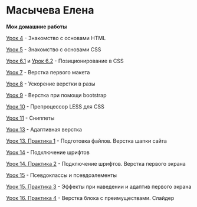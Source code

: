 # Масычева Елена
**Мои домашние работы**

[Урок 4](https://lenamas.github.io/lesson_4/) - Знакомство с основами HTML

[Урок 5](https://lenamas.github.io/lesson_5/) - Знакомство с основами CSS

[Урок 6.1](https://lenamas.github.io/lesson_6.1/) и [Урок 6.2](https://lenamas.github.io/lesson_6.2/) - Позиционирование в CSS

[Урок 7](https://lenamas.github.io/lesson_7/) - Верстка первого макета

[Урок 8](https://lenamas.github.io/lesson_8/) - Ускорение верстки в разы

[Урок 9](https://lenamas.github.io/lesson_9/) - Верстка при помощи bootstrap

[Урок 10](https://github.com/lenamas/lenamas.github.io/tree/master/lesson_10) - Препроцессор LESS для CSS

[Урок 11](https://github.com/lenamas/lenamas.github.io/tree/master/lesson_11) - Сниппеты

[Урок 13](https://lenamas.github.io/lesson_13/) - Адаптивная верстка

[Урок 13. Практика 1](https://lenamas.github.io/lesson_13_practice/index.html) - Подготовка файлов. Верстка шапки сайта

[Урок 14](https://lenamas.github.io/lesson_14/) - Подключение шрифтов

[Урок 14. Практика 2](https://lenamas.github.io/lesson_14_practice/) - Подключение шрифтов. Верстка первого экрана

[Урок 15](https://lenamas.github.io/lesson_15/) - Псевдоклассы и псевдоэлементы

[Урок 15. Практика 3](https://lenamas.github.io/lesson_15_practice/) - Эффекты при наведении и адаптив первого экрана

[Урок 16. Практика 4](https://lenamas.github.io/lesson_16_practice/) - Верстка блока с преимуществами. Слайдер
